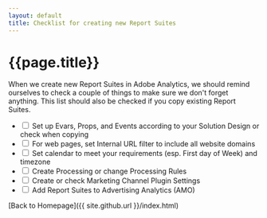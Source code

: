 ```yaml
---
layout: default
title: Checklist for creating new Report Suites
---
```

# {{page.title}}
When we create new Report Suites in Adobe Analytics, we should remind ourselves to check a couple of things to make sure we don't forget anything. This list should also be checked if you copy existing Report Suites.

* <input type="checkbox"> Set up Evars, Props, and Events according to your Solution Design or check when copying
* <input type="checkbox"> For web pages, set Internal URL filter to include all website domains
* <input type="checkbox"> Set calendar to meet your requirements (esp. First day of Week) and timezone
* <input type="checkbox"> Create Processing or change Processing Rules
* <input type="checkbox"> Create or check Marketing Channel Plugin Settings
* <input type="checkbox"> Add Report Suites to Advertising Analytics (AMO)

[Back to Homepage]({{ site.github.url }}/index.html)